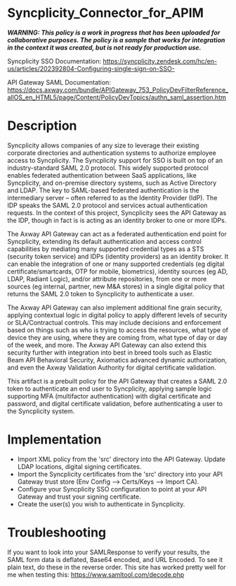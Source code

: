 # Syncplicity_Connector_for_APIM

***WARNING: This policy is a work in progress that has been uploaded for collaborative purposes. The policy is a sample that works for integration in the context it was created, but is not ready for production use.***

Syncplicity SSO Documentation:
https://syncplicity.zendesk.com/hc/en-us/articles/202392804-Configuring-single-sign-on-SSO-

API Gateway SAML Documentation:
https://docs.axway.com/bundle/APIGateway_753_PolicyDevFilterReference_allOS_en_HTML5/page/Content/PolicyDevTopics/authn_saml_assertion.htm

# Description

Syncplicity allows companies of any size to leverage their existing corporate directories and authentication systems to authorize employee access to Syncplicity. The Syncplicity support for SSO is built on top of an industry-standard SAML 2.0 protocol. This widely supported protocol enables federated authentication between SaaS applications, like Syncplicity, and on-premise directory systems, such as Active Directory and LDAP. The key to SAML-based federated authentication is the intermediary server – often referred to as the Identity Provider (IdP). The IDP speaks the SAML 2.0 protocol and services actual authentication requests. In the context of this project, Syncplicity sees the API Gateway as the IDP, though in fact is is acting as an identity broker to one or more IDPs.

The Axway API Gateway can act as a federated authentication end point for Syncplicity, extending its default authentication and access control capabilities by mediating many supported credential types as a STS (security token service) and IDPs (identity providers) as an identity broker. It can enable the integration of one or many supported credentials (eg digital certificate/smartcards, OTP for mobile, biometrics), identity sources (eg AD, LDAP, Radiant Logic), and/or attribute repositories, from one or more sources (eg internal, partner, new M&A stores) in a single digital policy that returns the SAML 2.0 token to Syncplicity to authenticate a user.

The Axway API Gateway can also implement additional fine grain security, applying contextual logic in digital policy to apply different levels of security or SLA/Contractual controls. This may include decisions and enforcement based on things such as who is trying to access the resources, what type of device they are using, where they are coming from, what type of day or day of the week, and more. The Axway API Gateway can also extend this security further with integration into best in breed tools such as Elastic Beam API Behavioral Security, Axiomatics advanced dynamic authorization, and even the Axway Validation Authority for digital certificate validation.

This artifact is a prebuilt policy for the API Gateway that creates a SAML 2.0 token to authenticate an end user to Syncplicity, applying sample logic supporting MFA (multifactor authentication) with digital certificate and password, and digital certificate validation, before authenticating a user to the Syncplicity system.

# Implementation

- Import XML policy from the 'src' directory into the API Gateway. Update LDAP locations, digital signing certificates.
- Import the Syncplicity certificates from the 'src' directory into your API Gateway trust store (Env Config --> Certs/Keys --> Import CA).
- Configure your Syncplicity SSO configuration to point at your API Gateway and trust your signing certificate.
- Create the user(s) you wish to authenticate in Syncplicity.

# Troubleshooting

If you want to look into your SAMLResponse to verify your results, the SAML form data is deflated, Base64 encoded, and URL Encoded. To see it plain text, do these in the reverse order. This site has worked pretty well for me when testing this: https://www.samltool.com/decode.php
